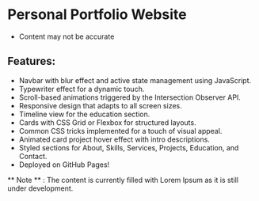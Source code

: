 # Personal Portfolio Website

-   Content may not be accurate

## Features:

-   Navbar with blur effect and active state management using JavaScript.
-   Typewriter effect for a dynamic touch.
-   Scroll-based animations triggered by the Intersection Observer API.
-   Responsive design that adapts to all screen sizes. ️
-   Timeline view for the education section.
-   Cards with CSS Grid or Flexbox for structured layouts.
-   Common CSS tricks implemented for a touch of visual appeal.
-   Animated card project hover effect with intro descriptions.
-   Styled sections for About, Skills, Services, Projects, Education, and Contact.
-   Deployed on GitHub Pages!

** Note ** : The content is currently filled with Lorem Ipsum as it is still under development. ️
